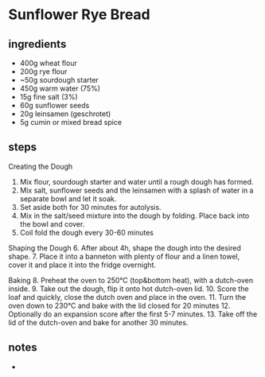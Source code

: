 # Sunflower Rye Bread

## ingredients
* 400g wheat flour
* 200g rye flour
* ~50g sourdough starter
* 450g warm water (75%)
* 15g fine salt (3%)
* 60g sunflower seeds
* 20g leinsamen (geschrotet)
* 5g cumin or mixed bread spice

## steps
Creating the Dough
1. Mix flour, sourdough starter and water until a rough dough has formed.
2. Mix salt, sunflower seeds and the leinsamen with a splash of water in a separate bowl and let it soak.
3. Set aside both for 30 minutes for autolysis.
4. Mix in the salt/seed mixture into the dough by folding. Place back into the bowl and cover.
5. Coil fold the dough every 30-60 minutes

Shaping the Dough
6. After about 4h, shape the dough into the desired shape.
7. Place it into a banneton with plenty of flour and a linen towel, cover it and place it into the fridge overnight.

Baking
8. Preheat the oven to 250°C (top&bottom heat), with a dutch-oven inside.
9. Take out the dough, flip it onto hot dutch-oven lid.
10. Score the loaf and quickly, close the dutch oven and place in the oven.
11. Turn the oven down to 230°C and bake with the lid closed for 20 minutes
12. Optionally do an expansion score after the first 5-7 minutes.
13. Take off the lid of the dutch-oven and bake for another 30 minutes.

## notes
* 
